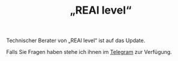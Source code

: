 ﻿---
layout: post-ea

group: Technischer Berater
title: „REAl level“
meta: REAl level
logo: real_level.svg
order: 3

category: ea

og: img/og-real-level.jpg

lang: de
ref: real_level
---

Technischer Berater von „REAl level“ ist auf das Update.

Falls Sie Fragen haben stehe ich ihnen im <a href="https://t.me/chutkoy" target="_blank">Telegram</a> zur Verfügung.
